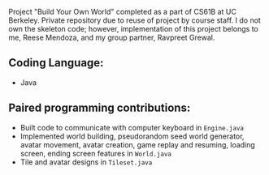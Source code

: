 Project "Build Your Own World" completed as a part of CS61B at UC Berkeley. Private repository due to reuse of project by course staff. I do not own the skeleton code; however, implementation of this project belongs to me, Reese Mendoza, and my group partner, Ravpreet Grewal.

## Coding Language:
- Java

## Paired programming contributions:
- Built code to communicate with computer keyboard in `Engine.java`
- Implemented world building, pseudorandom seed world generator, avatar movement, avatar creation, game replay and resuming, loading screen, ending screen features in `World.java`
- Tile and avatar designs in `Tileset.java`
